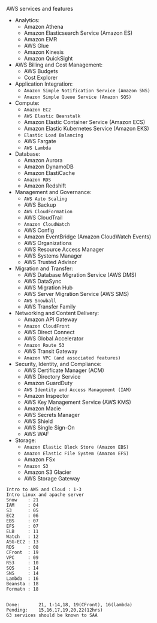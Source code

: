 AWS services and features
- Analytics:
    - Amazon Athena
    - Amazon Elasticsearch Service (Amazon ES)
    - Amazon EMR
    - AWS Glue
    - Amazon Kinesis
    - Amazon QuickSight
- AWS Billing and Cost Management:
    - AWS Budgets
    - Cost Explorer
- Application Integration:
    - `Amazon Simple Notification Service (Amazon SNS)`
    - `Amazon Simple Queue Service (Amazon SQS)`
- Compute:
    - `Amazon EC2`
    - `AWS Elastic Beanstalk`
    - Amazon Elastic Container Service (Amazon ECS)
    - Amazon Elastic Kubernetes Service (Amazon EKS)
    - `Elastic Load Balancing`
    - AWS Fargate
    - `AWS Lambda`
- Database:
    - Amazon Aurora
    - Amazon DynamoDB
    - Amazon ElastiCache
    - `Amazon RDS`
    - Amazon Redshift
- Management and Governance:
    - `AWS Auto Scaling`
    - AWS Backup
    - `AWS CloudFormation`
    - AWS CloudTrail
    - `Amazon CloudWatch`
    - AWS Config
    - Amazon EventBridge (Amazon CloudWatch Events)
    - AWS Organizations
    - AWS Resource Access Manager
    - AWS Systems Manager
    - AWS Trusted Advisor
- Migration and Transfer:
    - AWS Database Migration Service (AWS DMS)
    - AWS DataSync
    - AWS Migration Hub
    - AWS Server Migration Service (AWS SMS)
    - `AWS Snowball`
    - AWS Transfer Family
- Networking and Content Delivery:
    - Amazon API Gateway
    - `Amazon CloudFront`
    - AWS Direct Connect
    - AWS Global Accelerator
    - `Amazon Route 53`
    - AWS Transit Gateway
    - `Amazon VPC (and associated features)`
- Security, Identity, and Compliance:
    - AWS Certificate Manager (ACM)
    - AWS Directory Service
    - Amazon GuardDuty
    - `AWS Identity and Access Management (IAM)`
    - Amazon Inspector
    - AWS Key Management Service (AWS KMS)
    - Amazon Macie
    - AWS Secrets Manager
    - AWS Shield
    - AWS Single Sign-On
    - AWS WAF
- Storage:
    - `Amazon Elastic Block Store (Amazon EBS)`
    - `Amazon Elastic File System (Amazon EFS)`
    - Amazon FSx
    - `Amazon S3`
    - Amazon S3 Glacier
    - AWS Storage Gateway

```
Intro to AWS and Cloud : 1-3
Intro Linux and apache server
Snow	: 21
IAM 	: 04
S3 		: 05
EC2 	: 06
EBS		: 07
EFS		: 07
ELB		: 11
Watch	: 12
ASG-EC2 : 13
RDS		: 08
CFront	: 19
VPC		: 09
R53		: 10
SQS		: 14
SNS		: 14
Lambda	: 16
Beansta	: 18
Formatn	: 18


Done:       21, 1-14,18, 19(CFront), 16(lambda)
Pending:    15,16,17,19,20,22(12hrs)
63 services should be known to SAA

```